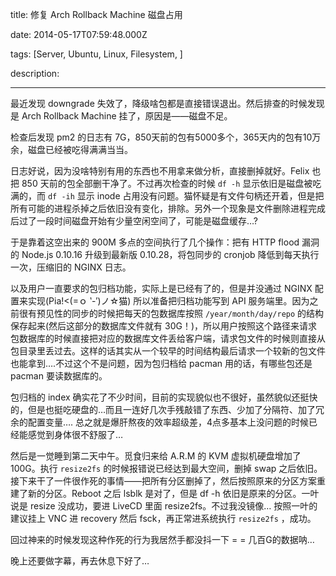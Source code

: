 title: 修复 Arch Rollback Machine 磁盘占用

date: 2014-05-17T07:59:48.000Z

tags: [Server, Ubuntu, Linux, Filesystem, ]

description: 

---
最近发现 downgrade 失效了，降级啥包都是直接错误退出。然后排查的时候发现是 Arch Rollback Machine 挂了，原因是——磁盘不足。 

检查后发现 pm2 的日志有 7G，850天前的包有5000多个，365天内的包有10万余，磁盘已经被吃得满满当当。 

日志好说，因为没啥特别有用的东西也不用拿来做分析，直接删掉就好。Felix 也把 850 天前的包全部删干净了。不过再次检查的时候 ` df -h ` 显示依旧是磁盘被吃满的，而 ` df -ih ` 显示 inode 占用没有问题。猫怀疑是有文件句柄还开着，但是把所有可能的进程杀掉之后依旧没有变化，排除。另外一个现象是文件删除进程完成后过了一段时间磁盘开始有少量空闲空间了，可能是磁盘缓存…? 

于是靠着这空出来的 900M 多点的空间执行了几个操作：把有 HTTP flood 漏洞的 Node.js 0.10.16 升级到最新版 0.10.28，将包同步的 cronjob 降低到每天执行一次，压缩旧的 NGINX 日志。 

以及用户一直要求的包归档功能，实际上是已经有了的，但是并没通过 NGINX 配置来实现(Pia!<(=ｏ ‵-′)ノ☆猫) 所以准备把归档功能写到 API 服务端里。因为之前很有预见性的同步的时候把每天的包数据库按照 ` /year/month/day/repo ` 的结构保存起来(然后这部分的数据库文件就有 30G！)，所以用户按照这个路径来请求包数据库的时候直接把对应的数据库文件丢给客户端，请求包文件的时候则直接从包目录里丢过去。这样的话其实从一个较早的时间结构最后请求一个较新的包文件也能拿到….不过这个不是问题，因为包归档给 pacman 用的话，有哪些包还是 pacman 要读数据库的。 

包归档的 index 确实花了不少时间，目前的实现貌似也不很好，虽然貌似还挺快的，但是也挺吃硬盘的…而且一连好几次手残敲错了东西、少加了分隔符、加了冗余的配置变量…. 总之就是爆肝熬夜的效率超级差，4点多基本上没问题的时候已经能感觉到身体很不舒服了… 

然后是一觉睡到第二天中午。觅食归来给 A.R.M 的 KVM 虚拟机硬盘增加了 100G。执行 ` resize2fs ` 的时候报错说已经达到最大空间，删掉 swap 之后依旧。接下来干了一件很作死的事情——把所有分区删掉了，然后按照原来的分区方案重建了新的分区。Reboot 之后 lsblk 是对了，但是 df -h 依旧是原来的分区。一叶说是 resize 没成功，要进 LiveCD 里面 resize2fs。不过我没镜像… 按照一叶的建议挂上 VNC 进 recovery 然后 fsck，再正常进系统执行 ` resize2fs ` ，成功。 

回过神来的时候发现这种作死的行为我居然手都没抖一下 = = 几百G的数据呐… 

晚上还要做字幕，再去休息下好了… 
